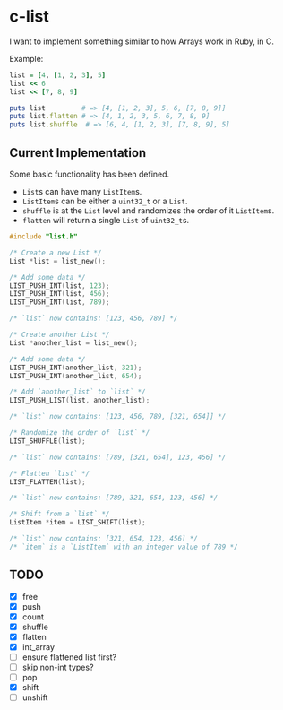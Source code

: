 # c-list

I want to implement something similar to how Arrays work in Ruby, in C.

Example:
```ruby
list = [4, [1, 2, 3], 5]
list << 6
list << [7, 8, 9]

puts list         # => [4, [1, 2, 3], 5, 6, [7, 8, 9]]
puts list.flatten # => [4, 1, 2, 3, 5, 6, 7, 8, 9]
puts list.shuffle  # => [6, 4, [1, 2, 3], [7, 8, 9], 5]
```

## Current Implementation
Some basic functionality has been defined.
- `List`s can have many `ListItem`s.
- `ListItem`s can be either a `uint32_t` or a `List`.
- `shuffle` is at the `List` level and randomizes the order of it `ListItem`s.
- `flatten` will return a single `List` of `uint32_t`s.

```c
#include "list.h"

/* Create a new List */
List *list = list_new();

/* Add some data */
LIST_PUSH_INT(list, 123);
LIST_PUSH_INT(list, 456);
LIST_PUSH_INT(list, 789);

/* `list` now contains: [123, 456, 789] */

/* Create another List */
List *another_list = list_new();

/* Add some data */
LIST_PUSH_INT(another_list, 321);
LIST_PUSH_INT(another_list, 654);

/* Add `another_list` to `list` */
LIST_PUSH_LIST(list, another_list);

/* `list` now contains: [123, 456, 789, [321, 654]] */

/* Randomize the order of `list` */
LIST_SHUFFLE(list);

/* `list` now contains: [789, [321, 654], 123, 456] */

/* Flatten `list` */
LIST_FLATTEN(list);

/* `list` now contains: [789, 321, 654, 123, 456] */

/* Shift from a `list` */
ListItem *item = LIST_SHIFT(list);

/* `list` now contains: [321, 654, 123, 456] */
/* `item` is a `ListItem` with an integer value of 789 */
```

## TODO
- [x] free
- [x] push
- [x] count
- [x] shuffle
- [x] flatten
- [x] int_array
 - [ ] ensure flattened list first?
 - [ ] skip non-int types?
- [ ] pop
- [x] shift
- [ ] unshift
